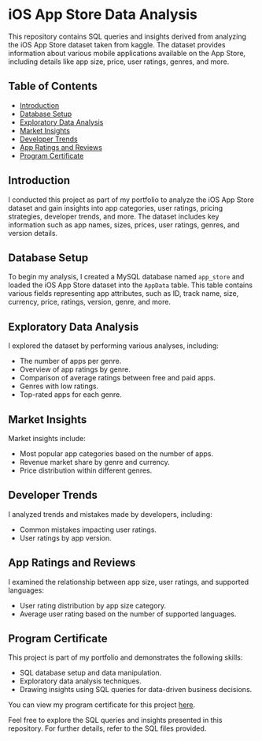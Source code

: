 # iOS App Store Data Analysis

This repository contains SQL queries and insights derived from analyzing the iOS App Store dataset taken from kaggle. The dataset provides information about various mobile applications available on the App Store, including details like app size, price, user ratings, genres, and more.

## Table of Contents

- [Introduction](#introduction)
- [Database Setup](#database-setup)
- [Exploratory Data Analysis](#exploratory-data-analysis)
- [Market Insights](#market-insights)
- [Developer Trends](#developer-trends)
- [App Ratings and Reviews](#app-ratings-and-reviews)
- [Program Certificate](#program-certificate)

## Introduction

I conducted this project as part of my portfolio to analyze the iOS App Store dataset and gain insights into app categories, user ratings, pricing strategies, developer trends, and more. The dataset includes key information such as app names, sizes, prices, user ratings, genres, and version details.

## Database Setup

To begin my analysis, I created a MySQL database named `app_store` and loaded the iOS App Store dataset into the `AppData` table. This table contains various fields representing app attributes, such as ID, track name, size, currency, price, ratings, version, genre, and more.

## Exploratory Data Analysis

I explored the dataset by performing various analyses, including:

- The number of apps per genre.
- Overview of app ratings by genre.
- Comparison of average ratings between free and paid apps.
- Genres with low ratings.
- Top-rated apps for each genre.

## Market Insights

Market insights include:

- Most popular app categories based on the number of apps.
- Revenue market share by genre and currency.
- Price distribution within different genres.

## Developer Trends

I analyzed trends and mistakes made by developers, including:

- Common mistakes impacting user ratings.
- User ratings by app version.

## App Ratings and Reviews

I examined the relationship between app size, user ratings, and supported languages:

- User rating distribution by app size category.
- Average user rating based on the number of supported languages.

## Program Certificate

This project is part of my portfolio and demonstrates the following skills:

- SQL database setup and data manipulation.
- Exploratory data analysis techniques.
- Drawing insights using SQL queries for data-driven business decisions.

You can view my program certificate for this project [here](https://www.udemy.com/certificate/UC-328ae17c-df7d-46ce-84ff-abc120c0b61a/).

Feel free to explore the SQL queries and insights presented in this repository. For further details, refer to the SQL files provided.
